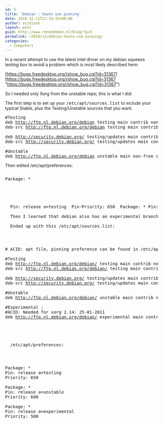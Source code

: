 ```yaml
---
id: 5
title: 'Debian : howto use pinning'
date: 2010-12-11T21:19:15+00:00
author: acidjunk
layout: post
guid: http://www.renedohmen.nl/blog/?p=5
permalink: /2010/12/debian-howto-use-pinning/
categories:
  - Computerz
---
```

In a recent attempt to use the latest intel driver on my debian squeeze testing box to avoid a problem which is most likely described here:

[https://bugs.freedesktop.org//show_bug.cgi?id=31367](https://bugs.freedesktop.org//show_bug.cgi?id=31367 "https://bugs.freedesktop.org//show_bug.cgi?id=31367")

So I needed only Xorg from the unstable repo; this is what I did:

The first step is to set up your <tt>/etc/apt/sources.list</tt> to include your typical Stable, plus the Testing/Unstable sources that you want.

<pre>#Testing
deb <a title="http://ftp.nl.debian.org/debian" href="http://ftp.nl.debian.org/debian">http://ftp.nl.debian.org/debian</a> testing main contrib non-free
deb-src <a title="http://ftp.nl.debian.org/debian" href="http://ftp.nl.debian.org/debian">http://ftp.nl.debian.org/debian</a> testing main contrib non-free

deb <a title="http://security.debian.org/" href="http://security.debian.org/">http://security.debian.org/</a> testing/updates main contrib non-free
deb-src <a title="http://security.debian.org/" href="http://security.debian.org/">http://security.debian.org/</a> testing/updates main contrib non-free

#Unstable
deb <a title="http://ftp.nl.debian.org/debian" href="http://ftp.nl.debian.org/debian">http://ftp.nl.debian.org/debian</a> unstable main non-free contrib</pre>

Then edited /etc/apt/preferences:

 <span style="font-size: 15px; color: #222222; font-family: 'Courier 10 Pitch', Courier, monospace; line-height: 21px; white-space: pre;"></span>

<pre><pre>Package: *</pre>


<p>
  Pin: release a=testing  Pin-Priority: 650  Package: * Pin: release a=unstable Pin-Priority: 600<br />
  Then I learned that debian also has an experimental branche, and the package i wanted existed in experimental only. When I started buidling on thes debian machine i used squeeze, so my apt file contained references to squeeze. From reading the apt en the debian docs I found that squeeze == testing, sid == unstable. So i had to rename all references of &#8220;squeeze&#8221; in the /etc/apt/sources.list to &#8220;testing&#8221;<br />
  Ended up with this /etc/apt/sources.list:
</p>


<pre># ACID: apt file, pinning preference can be found in /etc/apt/preferences

#Testing
deb <a title="http://ftp.nl.debian.org/debian/" href="http://ftp.nl.debian.org/debian/">http://ftp.nl.debian.org/debian/</a> testing main contrib non-free
deb-src <a title="http://ftp.nl.debian.org/debian/" href="http://ftp.nl.debian.org/debian/">http://ftp.nl.debian.org/debian/</a> testing main contrib non-free

deb <a title="http://security.debian.org/" href="http://security.debian.org/">http://security.debian.org/</a> testing/updates main contrib non-free
deb-src <a title="http://security.debian.org/" href="http://security.debian.org/">http://security.debian.org/</a> testing/updates main contrib non-free

#Unstable
deb <a title="http://ftp.nl.debian.org/debian/" href="http://ftp.nl.debian.org/debian/">http://ftp.nl.debian.org/debian/</a> unstable main contrib non-free

#Experimental :
#ACID: Needed for xorg 2.14: 25-01-2011
deb <a title="http://ftp.nl.debian.org/debian/" href="http://ftp.nl.debian.org/debian/">http://ftp.nl.debian.org/debian/</a> experimental main contrib non-free</pre>


<p>
  /etc/apt/preferences:
</p>


<pre>Package: *
Pin: release a=testing
Priority: 650

Package: *
Pin: release a=unstable
Priority: 600

Package: *
Pin: release a=experimental
Priority: 500</pre>
